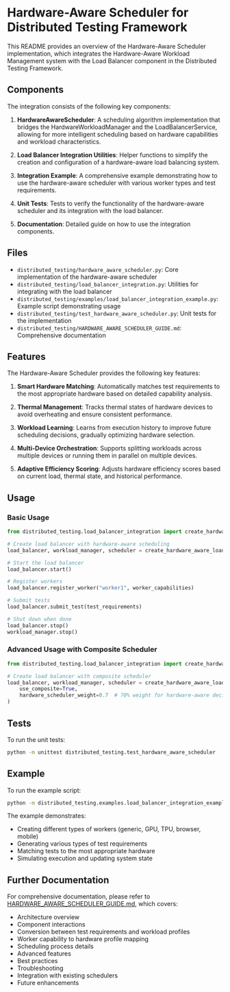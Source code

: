 # Hardware-Aware Scheduler for Distributed Testing Framework

This README provides an overview of the Hardware-Aware Scheduler implementation, which integrates the Hardware-Aware Workload Management system with the Load Balancer component in the Distributed Testing Framework.

## Components

The integration consists of the following key components:

1. **HardwareAwareScheduler**: A scheduling algorithm implementation that bridges the HardwareWorkloadManager and the LoadBalancerService, allowing for more intelligent scheduling based on hardware capabilities and workload characteristics.

2. **Load Balancer Integration Utilities**: Helper functions to simplify the creation and configuration of a hardware-aware load balancing system.

3. **Integration Example**: A comprehensive example demonstrating how to use the hardware-aware scheduler with various worker types and test requirements.

4. **Unit Tests**: Tests to verify the functionality of the hardware-aware scheduler and its integration with the load balancer.

5. **Documentation**: Detailed guide on how to use the integration components.

## Files

- `distributed_testing/hardware_aware_scheduler.py`: Core implementation of the hardware-aware scheduler
- `distributed_testing/load_balancer_integration.py`: Utilities for integrating with the load balancer
- `distributed_testing/examples/load_balancer_integration_example.py`: Example script demonstrating usage
- `distributed_testing/test_hardware_aware_scheduler.py`: Unit tests for the implementation
- `distributed_testing/HARDWARE_AWARE_SCHEDULER_GUIDE.md`: Comprehensive documentation

## Features

The Hardware-Aware Scheduler provides the following key features:

1. **Smart Hardware Matching**: Automatically matches test requirements to the most appropriate hardware based on detailed capability analysis.

2. **Thermal Management**: Tracks thermal states of hardware devices to avoid overheating and ensure consistent performance.

3. **Workload Learning**: Learns from execution history to improve future scheduling decisions, gradually optimizing hardware selection.

4. **Multi-Device Orchestration**: Supports splitting workloads across multiple devices or running them in parallel on multiple devices.

5. **Adaptive Efficiency Scoring**: Adjusts hardware efficiency scores based on current load, thermal state, and historical performance.

## Usage

### Basic Usage

```python
from distributed_testing.load_balancer_integration import create_hardware_aware_load_balancer

# Create load balancer with hardware-aware scheduling
load_balancer, workload_manager, scheduler = create_hardware_aware_load_balancer()

# Start the load balancer
load_balancer.start()

# Register workers
load_balancer.register_worker("worker1", worker_capabilities)

# Submit tests
load_balancer.submit_test(test_requirements)

# Shut down when done
load_balancer.stop()
workload_manager.stop()
```

### Advanced Usage with Composite Scheduler

```python
from distributed_testing.load_balancer_integration import create_hardware_aware_load_balancer

# Create load balancer with composite scheduler
load_balancer, workload_manager, scheduler = create_hardware_aware_load_balancer(
    use_composite=True,
    hardware_scheduler_weight=0.7  # 70% weight for hardware-aware decisions
)
```

## Tests

To run the unit tests:

```bash
python -m unittest distributed_testing.test_hardware_aware_scheduler
```

## Example

To run the example script:

```bash
python -m distributed_testing.examples.load_balancer_integration_example
```

The example demonstrates:
- Creating different types of workers (generic, GPU, TPU, browser, mobile)
- Generating various types of test requirements
- Matching tests to the most appropriate hardware
- Simulating execution and updating system state

## Further Documentation

For comprehensive documentation, please refer to [HARDWARE_AWARE_SCHEDULER_GUIDE.md](HARDWARE_AWARE_SCHEDULER_GUIDE.md), which covers:

- Architecture overview
- Component interactions
- Conversion between test requirements and workload profiles
- Worker capability to hardware profile mapping
- Scheduling process details
- Advanced features
- Best practices
- Troubleshooting
- Integration with existing schedulers
- Future enhancements